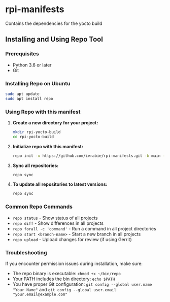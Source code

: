 # rpi-manifests
Contains the dependencies for the yocto build

## Installing and Using Repo Tool

### Prerequisites
- Python 3.6 or later
- Git

### Installing Repo on Ubuntu

```bash
sudo apt update
sudo apt install repo
```

### Using Repo with this manifest

1. **Create a new directory for your project:**
   ```bash
   mkdir rpi-yocto-build
   cd rpi-yocto-build
   ```

2. **Initialize repo with this manifest:**
   ```bash
   repo init -u https://github.com/ivrabie/rpi-manifests.git -b main -m rpi-manifest.xml
   ```

3. **Sync all repositories:**
   ```bash
   repo sync
   ```

4. **To update all repositories to latest versions:**
   ```bash
   repo sync
   ```

### Common Repo Commands

- `repo status` - Show status of all projects
- `repo diff` - Show differences in all projects
- `repo forall -c 'command'` - Run a command in all project directories
- `repo start <branch-name>` - Start a new branch in all projects
- `repo upload` - Upload changes for review (if using Gerrit)

### Troubleshooting

If you encounter permission issues during installation, make sure:
- The repo binary is executable: `chmod +x ~/bin/repo`
- Your PATH includes the bin directory: `echo $PATH`
- You have proper Git configuration: `git config --global user.name "Your Name"` and `git config --global user.email "your.email@example.com"`
